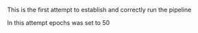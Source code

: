 This is the first attempt to establish and correctly run the pipeline

In this attempt epochs was set to 50